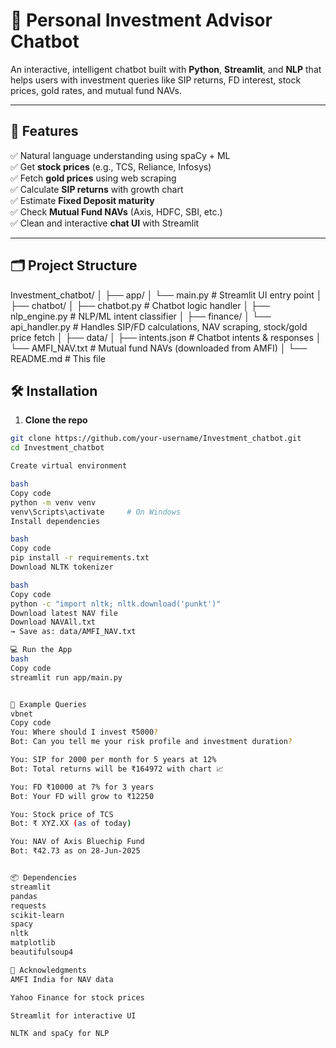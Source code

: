 
# 💬 Personal Investment Advisor Chatbot

An interactive, intelligent chatbot built with **Python**, **Streamlit**, and **NLP** that helps users with investment queries like SIP returns, FD interest, stock prices, gold rates, and mutual fund NAVs.

---

## 🚀 Features

✅ Natural language understanding using spaCy + ML  
✅ Get **stock prices** (e.g., TCS, Reliance, Infosys)  
✅ Fetch **gold prices** using web scraping  
✅ Calculate **SIP returns** with growth chart  
✅ Estimate **Fixed Deposit maturity**  
✅ Check **Mutual Fund NAVs** (Axis, HDFC, SBI, etc.)  
✅ Clean and interactive **chat UI** with Streamlit  

---

## 🗂️ Project Structure

Investment_chatbot/
│
├── app/
│ └── main.py # Streamlit UI entry point
│
├── chatbot/
│ ├── chatbot.py # Chatbot logic handler
│ ├── nlp_engine.py # NLP/ML intent classifier
│
├── finance/
│ └── api_handler.py # Handles SIP/FD calculations, NAV scraping, stock/gold price fetch
│
├── data/
│ ├── intents.json # Chatbot intents & responses
│ └── AMFI_NAV.txt # Mutual fund NAVs (downloaded from AMFI)
│
└── README.md # This file

## 🛠️ Installation

1. **Clone the repo**  
```bash
git clone https://github.com/your-username/Investment_chatbot.git
cd Investment_chatbot

Create virtual environment

bash
Copy code
python -m venv venv
venv\Scripts\activate     # On Windows
Install dependencies

bash
Copy code
pip install -r requirements.txt
Download NLTK tokenizer

bash
Copy code
python -c "import nltk; nltk.download('punkt')"
Download latest NAV file
Download NAVAll.txt
→ Save as: data/AMFI_NAV.txt

💻 Run the App
bash
Copy code
streamlit run app/main.py


💬 Example Queries
vbnet
Copy code
You: Where should I invest ₹5000?
Bot: Can you tell me your risk profile and investment duration?

You: SIP for 2000 per month for 5 years at 12%
Bot: Total returns will be ₹164972 with chart 📈

You: FD ₹10000 at 7% for 3 years
Bot: Your FD will grow to ₹12250

You: Stock price of TCS
Bot: ₹ XYZ.XX (as of today)

You: NAV of Axis Bluechip Fund
Bot: ₹42.73 as on 28-Jun-2025


📦 Dependencies
streamlit
pandas
requests
scikit-learn
spacy
nltk
matplotlib
beautifulsoup4

🙌 Acknowledgments
AMFI India for NAV data

Yahoo Finance for stock prices

Streamlit for interactive UI

NLTK and spaCy for NLP